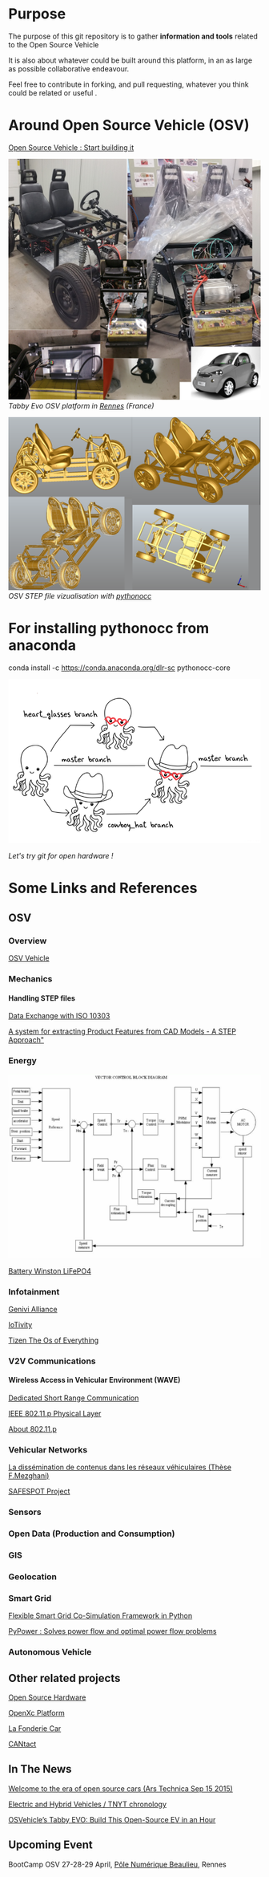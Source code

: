 # Purpose

The purpose of this git repository is to gather **information and tools** related to the Open Source Vehicle 

It is also about whatever could be built around this platform, in an as large as possible collaborative endeavour. 

Feel free to contribute in forking, and pull requesting, whatever you think could be related or useful .

# Around Open Source Vehicle (OSV) 

[Open Source Vehicle : Start building it](https://vimeo.com/77204604)

![OSV Rennes](doc/images/TabbyRennes.png)
*Tabby Evo OSV platform in [Rennes](https://www.youtube.com/watch?v=FPVHDXOOg88) (France)*

![PythonOCC Vizualization](doc/images/tabbyocc.png)
*OSV STEP file vizualisation with [pythonocc](http://www.pythonocc.org/)*

# For installing pythonocc from anaconda

conda install -c https://conda.anaconda.org/dlr-sc pythonocc-core

![Git for Hardware](doc/images/git.png)

*Let's try git for open hardware !* 



 
# Some Links and References

## OSV 

### Overview 

[OSV Vehicle](https://www.osvehicle.com/)

### Mechanics 


#### Handling STEP files 

[Data Exchange with ISO 10303](http://stepcode.org)

[A system for extracting Product Features from CAD Models - A STEP Approach"](http://www.m-hikari.com/ces/ces2008/ces1-4-2008/deshpandeCES1-4-2008.pdf)

### Energy 


![Electric Vehicle](doc/images/AC-synoptic.png)

[Battery Winston LiFePO4](http://www.ev-power.eu/LiFeYPO4-batteries-12V-1-1/)

### Infotainment 

[Genivi Alliance](http://www.genivi.org/)

[IoTivity](https://blogs.s-osg.org/iotivity-ready-automotive/?utm_source=twitterfeed&utm_medium=twitter)

[Tizen The Os of Everything](https://www.tizen.org/fr)

### V2V Communications

#### Wireless Access in Vehicular Environment (WAVE)

[Dedicated Short Range Communication](http://www.cvt-project.ir/Admin/Files/eventAttachments/109.pdf)

[IEEE 802.11.p Physical Layer](http://www.iaeng.org/publication/WCECS2014/WCECS2014_pp691-698.pdf) 

[About 802.11.p](doc/communications/80211p.md)

### Vehicular Networks 

[La dissémination de contenus dans les réseaux véhiculaires (Thèse F.Mezghani) ](https://oatao.univ-toulouse.fr/14471/1/Mezghani_Farouk_INPT.pdf)

[SAFESPOT Project](http://www.safespot-eu.org/)

### Sensors

### Open Data (Production and Consumption)

### GIS 

### Geolocation 

### Smart Grid 

[Flexible Smart Grid Co-Simulation Framework in Python](http://mosaik.offis.de/)

[PyPower : Solves power flow and optimal power flow problems](https://pypi.python.org/pypi/PYPOWER/4.0.1)

### Autonomous Vehicle

## Other related projects 

[Open Source Hardware](https://en.wikipedia.org/wiki/Open-source_hardware)

[OpenXc Platform](http://openxcplatform.com/)

[La Fonderie Car](https://lafonderie-idf.fr/fonderie-car/)

[CANtact](http://linklayer.github.io/cantact/)

## In The News 

[Welcome to the era of open source cars (Ars Technica Sep 15 2015) ](http://arstechnica.com/cars/2015/09/open-source-design-is-changing-the-way-we-make-cars/)

[Electric and Hybrid Vehicles / TNYT chronology](http://topics.nytimes.com/top/reference/timestopics/subjects/e/electric_vehicles/index.html?&inline=nyt-classifier)

[OSVehicle’s Tabby EVO: Build This Open-Source EV in an Hour](http://makezine.com/2015/05/13/osvehicles-tabby-evo-build-open-source-ev-hour/)


## Upcoming Event

BootCamp OSV 27-28-29 April, [Pôle Numérique Beaulieu](https://campusnumerique.ueb.eu/Rennes_Est.html), Rennes  
